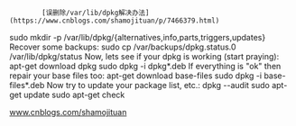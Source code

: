 

 			[误删除/var/lib/dpkg解决办法](https://www.cnblogs.com/shamojituan/p/7466379.html) 		



sudo mkdir -p /var/lib/dpkg/{alternatives,info,parts,triggers,updates}
 Recover some backups:
 sudo cp /var/backups/dpkg.status.0 /var/lib/dpkg/status
 Now, lets see if your dpkg is working (start praying):
 apt-get download dpkg
 sudo dpkg -i dpkg*.deb If everything is "ok" then repair your base files too: apt-get download base-files sudo dpkg -i base-files*.deb
 Now try to update your package list, etc.:
 dpkg --audit
 sudo apt-get update
 sudo apt-get check

www.cnblogs.com/shamojituan